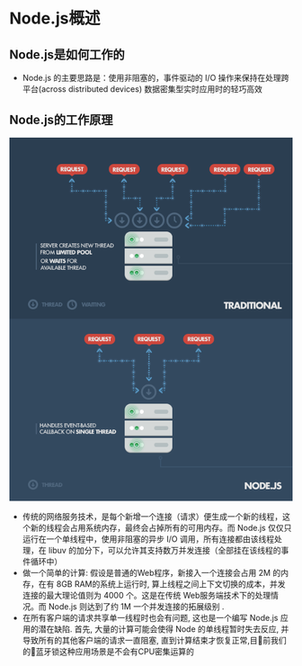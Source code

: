 # Node.js概述

## Node.js是如何工作的

- Node.js 的主要思路是：使用非阻塞的，事件驱动的 I/O 操作来保持在处理跨平台(across distributed devices) 数据密集型实时应用时的轻巧高效

## Node.js的工作原理

![Alt text](./toptal-blog-1_B.png "DNS层次图")

- 传统的网络服务技术，是每个新增一个连接（请求）便生成一个新的线程，这个新的线程会占用系统内存，最终会占掉所有的可用内存。而 Node.js 仅仅只运行在一个单线程中，使用非阻塞的异步 I/O 调用，所有连接都由该线程处理，在 libuv 的加分下，可以允许其支持数万并发连接（全部挂在该线程的事件循环中）
- 做一个简单的计算: 假设是普通的Web程序，新接入一个连接会占用 2M 的内存，在有 8GB RAM的系统上运行时, 算上线程之间上下文切换的成本，并发连接的最大理论值则为 4000 个。这是在传统 Web服务端技术下的处理情况。而 Node.js 则达到了约 1M 一个并发连接的拓展级别 .
- 在所有客户端的请求共享单一线程时也会有问题, 这也是一个编写 Node.js 应用的潜在缺陷. 首先, 大量的计算可能会使得 Node 的单线程暂时失去反应, 并导致所有的其他客户端的请求一直阻塞, 直到计算结束才恢复正常,目前我们的蓝牙锁这种应用场景是不会有CPU密集运算的
